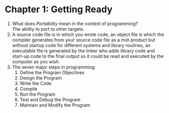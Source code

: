 # Chapter 1: Getting Ready

1. What does *Portability* mean in the context of programming?  
    The ability to port to other targets.
2. A source code file is in which you wrote code, an object file is which the compiler generates from your source code file as a mid-product but without startup code for different systems and library routines, an executable file is generated by the linker who adds library code and start-up code to the final output so it could be read and executed by the computer as you wish.  
3. The seven major steps in programming:  
    1. Define the Program Objectives
    2. Design the Program
    3. Write the Code
    4. Compile
    5. Run the Program
    6. Test and Debug the Program
    7. Maintain and Modify the Program  

